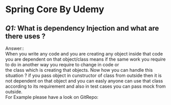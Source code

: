# __Spring Core By Udemy__  

## _Q1:_ What is dependency Injection and what are there uses ?  
Answer::  
When you write any code and you are creating any object inside that code you are dependent on that object/class means if the same work you require to do in another way you require to change in code or  
the class which is creating that objects. Now how you can handle this situation ? if you pass object in cunstructor of class from outside then it is not dependent on that object and you can easly anyone
can use that class according to its requirement and also in test cases you can pass mock from outside.  
For Example please have a look on GitRepo:
